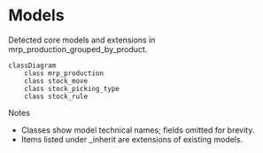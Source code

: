 # Models

Detected core models and extensions in mrp_production_grouped_by_product.

```mermaid
classDiagram
    class mrp_production
    class stock_move
    class stock_picking_type
    class stock_rule
```

Notes
- Classes show model technical names; fields omitted for brevity.
- Items listed under _inherit are extensions of existing models.

